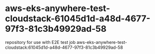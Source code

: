 # aws-eks-anywhere-test-cloudstack-61045d1d-a48d-4677-97f3-81c3b49929ad-58
repository for use with E2E test job aws-eks-anywhere-test-cloudstack:61045d1d-a48d-4677-97f3-81c3b49929ad-58

